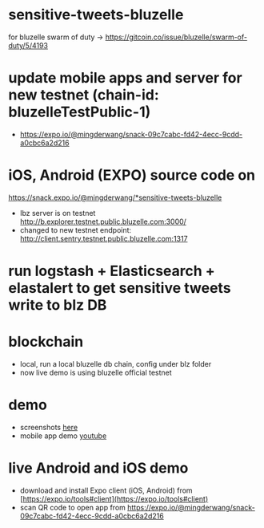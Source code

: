 # sensitive-tweets-bluzelle
for bluzelle swarm of duty -> https://gitcoin.co/issue/bluzelle/swarm-of-duty/5/4193

# update mobile apps and server for new testnet (chain-id: bluzelleTestPublic-1)
* https://expo.io/@mingderwang/snack-09c7cabc-fd42-4ecc-9cdd-a0cbc6a2d216

# iOS, Android (EXPO) source code on 
https://snack.expo.io/@mingderwang/*sensitive-tweets-bluzelle
* lbz server is on testnet http://b.explorer.testnet.public.bluzelle.com:3000/
* changed to new testnet endpoint: http://client.sentry.testnet.public.bluzelle.com:1317

# run logstash + Elasticsearch + elastalert to get sensitive tweets write to blz DB

# blockchain
* local, run a local bluzelle db chain, config under blz folder
* now live demo is using bluzelle official testnet

# demo
* screenshots [here](https://github.com/mingderwang/sensitive-tweets-bluzelle/tree/master/demo)
* mobile app demo [youtube](https://youtu.be/-Og8sYlcQ1Q)

# live Android and iOS demo
* download and install Expo client (iOS, Android) from [https://expo.io/tools#client](https://expo.io/tools#client)
* scan QR code to open app from https://expo.io/@mingderwang/snack-09c7cabc-fd42-4ecc-9cdd-a0cbc6a2d216
